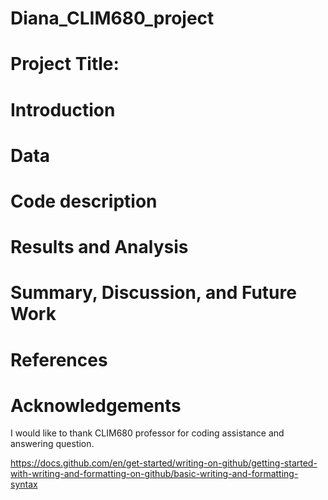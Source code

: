 # Diana_CLIM680_project
# Project Title:

# Introduction

# Data

# Code description

# Results and Analysis

# Summary, Discussion, and Future Work

# References

# Acknowledgements
 I would like to thank CLIM680 professor for coding assistance and answering question.


https://docs.github.com/en/get-started/writing-on-github/getting-started-with-writing-and-formatting-on-github/basic-writing-and-formatting-syntax
